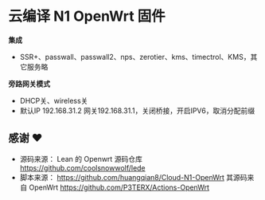 # 云编译 N1 OpenWrt 固件

**集成**
- SSR+、passwall、passwall2、nps、zerotier、kms、timectrol、KMS，其它服务略

**旁路网关模式**
- DHCP关、wireless关
- 默认IP 192.168.31.2 网关192.168.31.1，关闭桥接，开启IPV6，取消分配前缀

## 感谢 ❤️
- 源码来源： Lean 的 Openwrt 源码仓库 https://github.com/coolsnowwolf/lede
- 脚本来源： https://github.com/huangqian8/Cloud-N1-OpenWrt 其源码来自 OpenWrt https://github.com/P3TERX/Actions-OpenWrt
